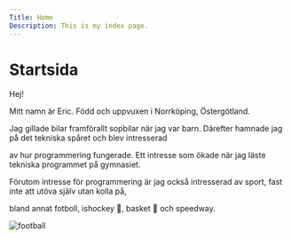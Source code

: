 ```yaml
---
Title: Home
Description: This is my index page.
---
```


Startsida
==========================

Hej!

Mitt namn är Eric. Född och uppvuxen i Norrköping, Östergötland.

Jag gillade bilar framförallt sopbilar när jag var barn. Därefter hamnade jag på det tekniska spåret och blev intresserad

av hur programmering fungerade. Ett intresse som ökade när jag läste tekniska programmet på gymnasiet.

Förutom intresse för programmering är jag också intresserad av sport, fast inte att utöva själv utan kolla på,

bland annat fotboll, ishockey &#127954;, basket &#127936; och speedway.

![football](image/football.jpg)
